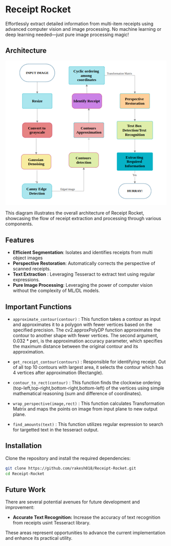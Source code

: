 # Receipt Rocket


Effortlessly extract detailed information from multi-item receipts using advanced computer vision and image processing. No machine learning or deep learning needed—just pure image processing magic!

## Architecture

![Receipt Rocket Architecture](workflow.png)

This diagram illustrates the overall architecture of Receipt Rocket, showcasing the flow of receipt extraction and processing through various components.


## Features

- **Efficient Segmentation**: Isolates and identifies receipts from multi object images
- **Perspective Restoration**: Automatically corrects the perspective of scanned receipts.
- **Text Extraction** : Leveraging Tesseract to extract text using regular expressions.
- **Pure Image Processing**: Leveraging the power of computer vision without the complexity of ML/DL models.

## Important Functions
* `approximate_contour(contour)` : This function takes a contour as input and approximates it to a polygon with fewer vertices based on the specified precision. The cv2.approxPolyDP function approximates the contour to another shape with fewer vertices. The second argument, 0.032 * peri, is the approximation accuracy parameter, which specifies the maximum distance between the original contour and its approximation.

* `get_receipt_contour(contours)` : Responsible for identifying receipt. Out of all top 10 contours with largest area, it selects the contour which has 4 vertices after approximation (Rectangle).

* `contour_to_rect(contour)` : This function finds the clockwise ordering (top-left,top-right,bottom-right,bottom-left) of the vertices using simple mathematical reasoning (sum and difference of coordinates).

* `wrap_perspective(image,rect)` : This function calculates Transformation Matrix and maps the points on image from input plane to new output plane.

* `find_amounts(text)` : This function utilizes regular expression to search for targetted text in the tesseract output.

## Installation

Clone the repository and install the required dependencies:

```bash
git clone https://github.com/rakesh018/Receipt-Rocket.git
cd Receipt-Rocket
```

## Future Work

There are several potential avenues for future development and improvement:

- **Accurate Text Recognition:** Increase the accuracy of text recognition from receipts usint Tesseract library.

These areas represent opportunities to advance the current implementation and enhance its practical utility.
